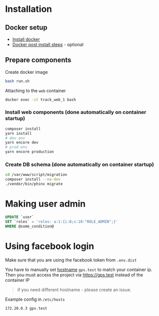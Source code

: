 # Installation

## Docker setup

* [Install docker](https://docs.docker.com/install/)
* [Docker post install steps](https://docs.docker.com/install/linux/linux-postinstall/) - optional

## Prepare components

Create docker image
```sh
bash run.sh
```

Attaching to the `web` container
```sh
docker exec -it track_web_1 bash
```

### Install web components (done automatically on container startup)
```sh
composer install
yarn install
# dev env
yarn encore dev
# prod env
yarn encore production
```

### Create DB schema (done automatically on container startup)
```sh
cd /var/www/script/migration
composer install --no-dev
./vendor/bin/phinx migrate
```


# Making user admin
```sql
UPDATE `user`
SET `roles` = 'roles: a:1:{i:0;s:10:"ROLE_ADMIN";}'
WHERE @some_condition@
```

# Using facebook login
Make sure that you are using the facebook token from `.env.dist`

You have to manually set [hostname](https://linux.die.net/man/1/hostname) `gps.test` to match your container ip. Then you must access the project via https://gps.test instead of the container IP
> if you need different hostname - please create an issue.

Example config in `/etc/hosts`
```
172.20.0.3 gps.test
```
